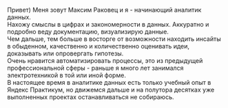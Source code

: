 Привет)
Меня зовут Максим Раковец и я - начинающий аналитик данных.   
Нахожу смыслы в цифрах и закономерности в данных. Аккуратно и подробно веду документацию, визуализирую данные.    
Чем дальше, тем больше в восторге от возможности находить инсайты в обыденном, качественно и количественно оценивать идеи, доказывать или опровергать гипотезы.    
Очень нравится автоматизировать процессы, это из предыдущей профессиональной сферы - раньше я много лет занимался электротехникой в той или иной форме.    
В настоящее время в аналитике данных есть только учебный опыт в Яндекс Практикум, но движемся дальше и на полутора десятках уже выполненных проектах останавливаться не собираюсь.
